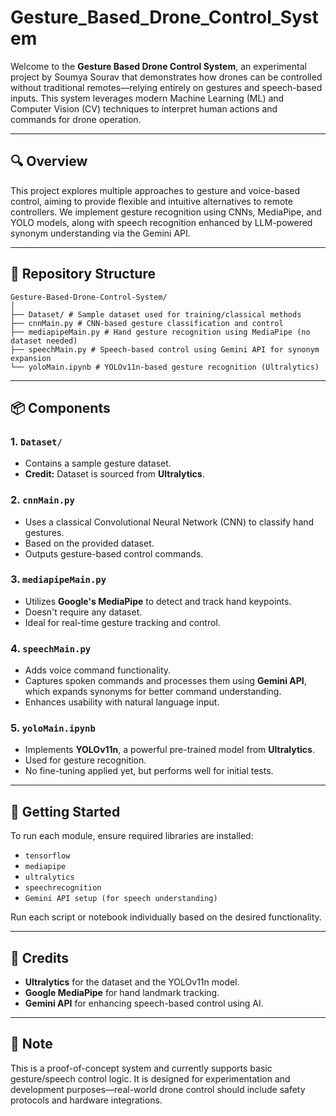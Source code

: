 # Gesture_Based_Drone_Control_System

Welcome to the **Gesture Based Drone Control System**, an experimental project by Soumya Sourav that demonstrates how drones can be controlled without traditional remotes—relying entirely on gestures and speech-based inputs. This system leverages modern Machine Learning (ML) and Computer Vision (CV) techniques to interpret human actions and commands for drone operation.

---

## 🔍 Overview

This project explores multiple approaches to gesture and voice-based control, aiming to provide flexible and intuitive alternatives to remote controllers. We implement gesture recognition using CNNs, MediaPipe, and YOLO models, along with speech recognition enhanced by LLM-powered synonym understanding via the Gemini API.

---

## 📁 Repository Structure
```
Gesture-Based-Drone-Control-System/
│
├── Dataset/ # Sample dataset used for training/classical methods
├── cnnMain.py # CNN-based gesture classification and control
├── mediapipeMain.py # Hand gesture recognition using MediaPipe (no dataset needed)
├── speechMain.py # Speech-based control using Gemini API for synonym expansion
└── yoloMain.ipynb # YOLOv11n-based gesture recognition (Ultralytics)
```


---

## 📦 Components

### 1. `Dataset/`
- Contains a sample gesture dataset.
- **Credit:** Dataset is sourced from **Ultralytics**.

### 2. `cnnMain.py`
- Uses a classical Convolutional Neural Network (CNN) to classify hand gestures.
- Based on the provided dataset.
- Outputs gesture-based control commands.

### 3. `mediapipeMain.py`
- Utilizes **Google's MediaPipe** to detect and track hand keypoints.
- Doesn't require any dataset.
- Ideal for real-time gesture tracking and control.

### 4. `speechMain.py`
- Adds voice command functionality.
- Captures spoken commands and processes them using **Gemini API**, which expands synonyms for better command understanding.
- Enhances usability with natural language input.

### 5. `yoloMain.ipynb`
- Implements **YOLOv11n**, a powerful pre-trained model from **Ultralytics**.
- Used for gesture recognition.
- No fine-tuning applied yet, but performs well for initial tests.

---

## 🚀 Getting Started

To run each module, ensure required libraries are installed:

- `tensorflow`
- `mediapipe`
- `ultralytics`
- `speechrecognition`
- `Gemini API setup (for speech understanding)`

Run each script or notebook individually based on the desired functionality.

---

## 🤝 Credits

- **Ultralytics** for the dataset and the YOLOv11n model.
- **Google MediaPipe** for hand landmark tracking.
- **Gemini API** for enhancing speech-based control using AI.

---

## 📌 Note

This is a proof-of-concept system and currently supports basic gesture/speech control logic. It is designed for experimentation and development purposes—real-world drone control should include safety protocols and hardware integrations.

